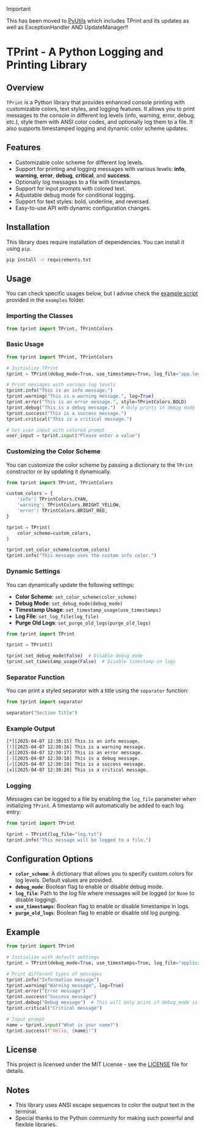 > [!IMPORTANT]
> This has been moved to [PyUtils](https://github.com/DefinetlyNotAI/PyUtils) which includes TPrint and its updates as well as ExceptionHandler AND UpdateManager!!

# TPrint - A Python Logging and Printing Library

## Overview

`TPrint` is a Python library that provides enhanced console printing with customizable colors, text styles, and logging features. It allows you to print messages to the console in different log levels (info, warning, error, debug, etc.), style them with ANSI color codes, and optionally log them to a file. It also supports timestamped logging and dynamic color scheme updates.

## Features

- Customizable color scheme for different log levels.
- Support for printing and logging messages with various levels: **info**, **warning**, **error**, **debug**, **critical**, and **success**.
- Optionally log messages to a file with timestamps.
- Support for input prompts with colored text.
- Adjustable debug mode for conditional logging.
- Support for text styles: bold, underline, and reversed.
- Easy-to-use API with dynamic configuration changes.

## Installation

This library does require installation of dependencies. You can install it using `pip`.

```bash
pip install -r requirements.txt
```

## Usage

You can check specific usages below, but I advise check the [example script](example/script.py) provided in the `examples` folder.

### Importing the Classes

```python
from tprint import TPrint, TPrintColors
```

### Basic Usage

```python
from tprint import TPrint, TPrintColors

# Initialize TPrint
tprint = TPrint(debug_mode=True, use_timestamps=True, log_file="app.log")

# Print messages with various log levels
tprint.info("This is an info message.")
tprint.warning("This is a warning message.", log=True)
tprint.error("This is an error message.", style=TPrintColors.BOLD)
tprint.debug("This is a debug message.")  # Only prints in debug mode
tprint.success("This is a success message.")
tprint.critical("This is a critical message.")

# Get user input with colored prompt
user_input = tprint.input("Please enter a value")
```

### Customizing the Color Scheme

You can customize the color scheme by passing a dictionary to the `TPrint` constructor or by updating it dynamically.

```python
from tprint import TPrint, TPrintColors

custom_colors = {
    'info': TPrintColors.CYAN,
    'warning': TPrintColors.BRIGHT_YELLOW,
    'error': TPrintColors.BRIGHT_RED,
}

tprint = TPrint(
    color_scheme=custom_colors,
)

tprint.set_color_scheme(custom_colors)
tprint.info("This message uses the custom info color.")
```

### Dynamic Settings

You can dynamically update the following settings:

- **Color Scheme**: `set_color_scheme(color_scheme)`
- **Debug Mode**: `set_debug_mode(debug_mode)`
- **Timestamp Usage**: `set_timestamp_usage(use_timestamps)`
- **Log File**: `set_log_file(log_file)`
- **Purge Old Logs**: `set_purge_old_logs(purge_old_logs)`

```python
from tprint import TPrint

tprint = TPrint()

tprint.set_debug_mode(False)  # Disable debug mode
tprint.set_timestamp_usage(False)  # Disable timestamp in logs
```

### Separator Function

You can print a styled separator with a title using the `separator` function:

```python
from tprint import separator

separator("Section Title")
```

### Example Output

```bash
[*][2025-04-07 12:30:15] This is an info message.
[!][2025-04-07 12:30:16] This is a warning message.
[x][2025-04-07 12:30:17] This is an error message.
[-][2025-04-07 12:30:18] This is a debug message.
[✓][2025-04-07 12:30:19] This is a success message.
[x][2025-04-07 12:30:20] This is a critical message.
```

### Logging

Messages can be logged to a file by enabling the `log_file` parameter when initializing `TPrint`. A timestamp will automatically be added to each log entry:

```python
from tprint import TPrint

tprint = TPrint(log_file="log.txt")
tprint.info("This message will be logged to a file.")
```

## Configuration Options

- **`color_scheme`**: A dictionary that allows you to specify custom colors for log levels. Default values are provided.
- **`debug_mode`**: Boolean flag to enable or disable debug mode.
- **`log_file`**: Path to the log file where messages will be logged (or `None` to disable logging).
- **`use_timestamps`**: Boolean flag to enable or disable timestamps in logs.
- **`purge_old_logs`**: Boolean flag to enable or disable old log purging.

## Example

```python
from tprint import TPrint

# Initialize with default settings
tprint = TPrint(debug_mode=True, use_timestamps=True, log_file="application.log")

# Print different types of messages
tprint.info("Information message")
tprint.warning("Warning message", log=True)
tprint.error("Error message")
tprint.success("Success message")
tprint.debug("Debug message")  # This will only print if debug_mode is True
tprint.critical("Critical message")

# Input prompt
name = tprint.input("What is your name?")
tprint.success(f"Hello, {name}!")
```

## License

This project is licensed under the MIT License - see the [LICENSE](LICENSE) file for details.

## Notes

- This library uses ANSI escape sequences to color the output text in the terminal.
- Special thanks to the Python community for making such powerful and flexible libraries.
